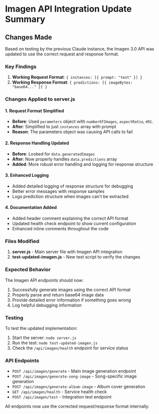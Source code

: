 # Imagen API Integration Update Summary

## Changes Made

Based on testing by the previous Claude instance, the Imagen 3.0 API was updated to use the correct request and response format.

### Key Findings

1. **Working Request Format**: `{ instances: [{ prompt: "text" }] }`
2. **Working Response Format**: `{ predictions: [{ imageBytes: "base64..." }] }`

### Changes Applied to server.js

#### 1. Request Format Simplified
- **Before**: Used `parameters` object with `numberOfImages`, `aspectRatio`, etc.
- **After**: Simplified to just `instances` array with prompt
- **Reason**: The parameters object was causing API calls to fail

#### 2. Response Handling Updated
- **Before**: Looked for `data.generatedImages`
- **After**: Now properly handles `data.predictions` array
- **Added**: More robust error handling and logging for response structure

#### 3. Enhanced Logging
- Added detailed logging of response structure for debugging
- Better error messages with response samples
- Logs prediction structure when images can't be extracted

#### 4. Documentation Added
- Added header comment explaining the correct API format
- Updated health check endpoint to show current configuration
- Enhanced inline comments throughout the code

### Files Modified

1. **server.js** - Main server file with Imagen API integration
2. **test-updated-imagen.js** - New test script to verify the changes

### Expected Behavior

The Imagen API endpoints should now:
1. Successfully generate images using the correct API format
2. Properly parse and return base64 image data
3. Provide detailed error information if something goes wrong
4. Log helpful debugging information

### Testing

To test the updated implementation:
1. Start the server: `node server.js`
2. Run the test: `node test-updated-imagen.js`
3. Check the `/api/imagen/health` endpoint for service status

### API Endpoints

- `POST /api/imagen/generate` - Main image generation endpoint
- `POST /api/imagen/generate-song-image` - Song-specific image generation
- `POST /api/imagen/generate-album-image` - Album cover generation
- `GET /api/imagen/health` - Service health check
- `POST /api/imagen/test` - Integration test endpoint

All endpoints now use the corrected request/response format internally.
